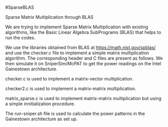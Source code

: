 #SparseBLAS

Sparse Matrix Multiplication through BLAS

We are trying to implement Sparse Matrix Multiplication with existing algorithms, like the Basic Linear Algebra SubPrograms (BLAS) that helps to run the codes.

We use the libraries obtained from BLAS at https://math.nist.gov/spblas/ and use the checker.c file to implement a simple matrix multiplication algorithm. The corresponding header and C files are present as follows. We then simulate it on SniperSim/McPAT to get the power readings on the Intel Gainestown architecture.

checker.c is used to implement a matrix-vector multiplication.

checker2.c is used to implement a matrix-matrix multiplication.

matrix_sparse.c is used to implement matrix-matrix multiplication but using a simple innitialization procedure.

The run-sniper.sh file is used to calculate the power patterns in the Gainestown architecture as set up.
